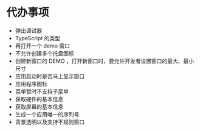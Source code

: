 # 代办事项

- 弹出调试器
- TypeScript 的类型
- 再打开一个 demo 窗口
- 不允许创建多个托盘图标
- 创建新窗口的 DEMO ，打开新窗口时，要允许开发者设置窗口的最大、最小尺寸
- 应用启动时是否马上显示窗口
- 应用程序图标
- 菜单暂时不支持子菜单
- 获取硬件的基本信息
- 获取屏幕的基本信息
- 生成一个应用唯一的序列号
- 背景透明以及支持不规则窗口
